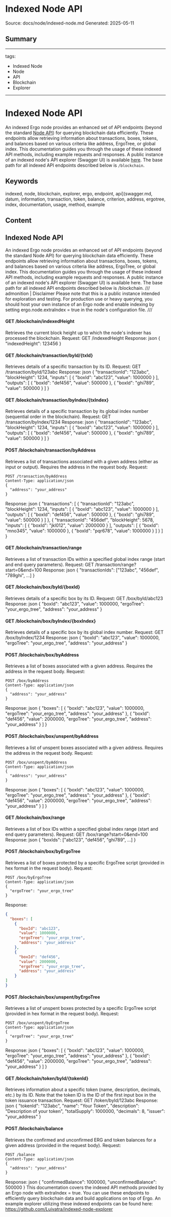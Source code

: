 # Indexed Node API
Source: docs/node/indexed-node.md
Generated: 2025-05-11

## Summary
---
tags:
  - Indexed Node
  - Node
  - API
  - Blockchain
  - Explorer
---

# Indexed Node API

An indexed Ergo node provides an enhanced set of API endpoints (beyond the standard [Node API](swagger.md)) for querying blockchain data efficiently. These endpoints allow retrieving information about transactions, boxes, tokens, and balances based on various criteria like address, ErgoTree, or global index. This documentation guides you through the usage of these indexed API methods, including example requests and responses. A public instance of an indexed node's API explorer (Swagger UI) is available [here](http://128.253.41.49:9053/swagger). The base path for all indexed API endpoints described below is `/blockchain`.

## Keywords
indexed, node, blockchain, explorer, ergo, endpoint, api](swagger.md, datum, information, transaction, token, balance, criterion, address, ergotree, index, documentation, usage, method, example

## Content
## Indexed Node API
An indexed Ergo node provides an enhanced set of API endpoints (beyond the standard Node API) for querying blockchain data efficiently. These endpoints allow retrieving information about transactions, boxes, tokens, and balances based on various criteria like address, ErgoTree, or global index. This documentation guides you through the usage of these indexed API methods, including example requests and responses.
A public instance of an indexed node's API explorer (Swagger UI) is available here. The base path for all indexed API endpoints described below is /blockchain.
/// admonition | Disclaimer
Please note that this is a public instance intended for exploration and testing. For production use or heavy querying, you should host your own instance of an Ergo node and enable indexing by setting ergo.node.extraIndex = true in the node's configuration file.
///

#### GET /blockchain/indexedHeight
Retrieves the current block height up to which the node's indexer has processed the blockchain.
Request:
GET /indexedHeight
Response:
json
{
  "indexedHeight": 123456
}

#### GET /blockchain/transaction/byId/{txId}
Retrieves details of a specific transaction by its ID.
Request:
GET /transaction/byId/123abc
Response:
json
{
  "transactionId": "123abc",
  "blockHeight": 1234,
  "inputs": [
    {
      "boxId": "abc123",
      "value": 1000000
    }
  ],
  "outputs": [
    {
      "boxId": "def456",
      "value": 500000
    },
    {
      "boxId": "ghi789",
      "value": 500000
    }
  ]
}

#### GET /blockchain/transaction/byIndex/{txIndex}
Retrieves details of a specific transaction by its global index number (sequential order in the blockchain).
Request:
GET /transaction/byIndex/1234
Response:
json
{
  "transactionId": "123abc",
  "blockHeight": 1234,
  "inputs": [
    {
      "boxId": "abc123",
      "value": 1000000
    }
  ],
  "outputs": [
    {
      "boxId": "def456",
      "value": 500000
    },
    {
      "boxId": "ghi789",
      "value": 500000
    }
  ]
}

#### POST /blockchain/transaction/byAddress
Retrieves a list of transactions associated with a given address (either as input or output). Requires the address in the request body.
Request:
```
POST /transaction/byAddress
Content-Type: application/json
{
  "address": "your_address"
}
```
Response:
json
{
  "transactions": [
    {
      "transactionId": "123abc",
      "blockHeight": 1234,
      "inputs": [
        {
          "boxId": "abc123",
          "value": 1000000
        }
      ],
      "outputs": [
        {
          "boxId": "def456",
          "value": 500000
        },
        {
          "boxId": "ghi789",
          "value": 500000
        }
      ]
    },
    {
      "transactionId": "456def",
      "blockHeight": 5678,
      "inputs": [
        {
          "boxId": "jkl012",
          "value": 2000000
        }
      ],
      "outputs": [
        {
          "boxId": "mno345",
          "value": 1000000
        },
        {
          "boxId": "pqr678",
          "value": 1000000
        }
      ]
    }
  ]
}

#### GET /blockchain/transaction/range
Retrieves a list of transaction IDs within a specified global index range (start and end query parameters).
Request:
GET /transaction/range?start=0&end=100
Response:
json
{
  "transactionIds": ["123abc", "456def", "789ghi", ...]
}

#### GET /blockchain/box/byId/{boxId}
Retrieves details of a specific box by its ID.
Request:
GET /box/byId/abc123
Response:
json
{
  "boxId": "abc123",
  "value": 1000000,
  "ergoTree": "your_ergo_tree",
  "address": "your_address"
}

#### GET /blockchain/box/byIndex/{boxIndex}
Retrieves details of a specific box by its global index number.
Request:
GET /box/byIndex/1234
Response:
json
{
  "boxId": "abc123",
  "value": 1000000,
  "ergoTree": "your_ergo_tree",
  "address": "your_address"
}

#### POST /blockchain/box/byAddress
Retrieves a list of boxes associated with a given address. Requires the address in the request body.
Request:
```
POST /box/byAddress
Content-Type: application/json
{
  "address": "your_address"
}
```
Response:
json
{
  "boxes": [
    {
      "boxId": "abc123",
      "value": 1000000,
      "ergoTree": "your_ergo_tree",
      "address": "your_address"
    },
    {
      "boxId": "def456",
      "value": 2000000,
      "ergoTree": "your_ergo_tree",
      "address": "your_address"
    }
  ]
}

#### POST /blockchain/box/unspent/byAddress
Retrieves a list of unspent boxes associated with a given address. Requires the address in the request body.
Request:
```
POST /box/unspent/byAddress
Content-Type: application/json
{
  "address": "your_address"
}
```
Response:
json
{
  "boxes": [
    {
      "boxId": "abc123",
      "value": 1000000,
      "ergoTree": "your_ergo_tree",
      "address": "your_address"
    },
    {
      "boxId": "def456",
      "value": 2000000,
      "ergoTree": "your_ergo_tree",
      "address": "your_address"
    }
  ]
}

#### GET /blockchain/box/range
Retrieves a list of box IDs within a specified global index range (start and end query parameters).
Request:
GET /box/range?start=0&end=100
Response:
json
{
  "boxIds": ["abc123", "def456", "ghi789", ...]
}

#### POST /blockchain/box/byErgoTree
Retrieves a list of boxes protected by a specific ErgoTree script (provided in hex format in the request body).
Request:
```
POST /box/byErgoTree
Content-Type: application/json
{
  "ergoTree": "your_ergo_tree"
}
```
Response:
```json
{
  "boxes": [
    {
      "boxId": "abc123",
      "value": 1000000,
      "ergoTree": "your_ergo_tree",
      "address": "your_address"
    },
    {
      "boxId": "def456",
      "value": 2000000,
      "ergoTree": "your_ergo_tree",
      "address": "your_address"
    }
]
}
```

#### POST /blockchain/box/unspent/byErgoTree
Retrieves a list of unspent boxes protected by a specific ErgoTree script (provided in hex format in the request body).
Request:
```
POST /box/unspent/byErgoTree
Content-Type: application/json
{
  "ergoTree": "your_ergo_tree"
}
```
Response:
json
{
  "boxes": [
    {
      "boxId": "abc123",
      "value": 1000000,
      "ergoTree": "your_ergo_tree",
      "address": "your_address"
    },
    {
      "boxId": "def456",
      "value": 2000000,
      "ergoTree": "your_ergo_tree",
      "address": "your_address"
    }
  ]
}

#### GET /blockchain/token/byId/{tokenId}
Retrieves information about a specific token (name, description, decimals, etc.) by its ID. Note that the token ID is the ID of the first input box in the token issuance transaction.
Request:
GET /token/byId/123abc
Response:
json
{
  "tokenId": "123abc",
  "name": "Your Token",
  "description": "Description of your token",
  "totalSupply": 1000000,
  "decimals": 8,
  "issuer": "your_address"
}

#### POST /blockchain/balance
Retrieves the confirmed and unconfirmed ERG and token balances for a given address (provided in the request body).
Request:
```
POST /balance
Content-Type: application/json
{
  "address": "your_address"
}
```
Response:
json
{
  "confirmedBalance": 1000000,
  "unconfirmedBalance": 500000
}
This documentation covers the indexed API methods provided by an Ergo node with extraIndex = true. You can use these endpoints to efficiently query blockchain data and build applications on top of Ergo.
An example explorer utilizing these indexed endpoints can be found here: https://github.com/Luivatra/indexed-node-explorer
